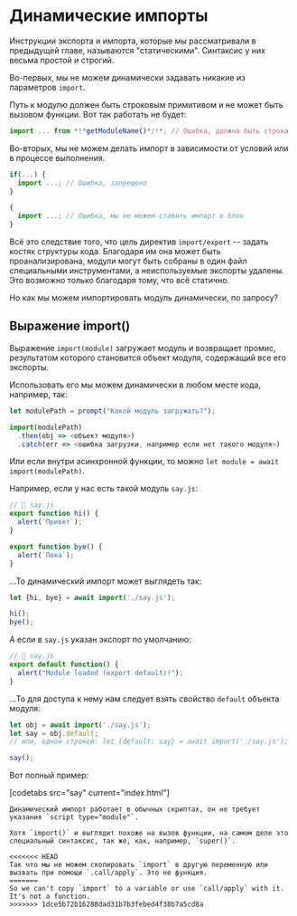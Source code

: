 
# Динамические импорты

Инструкции экспорта и импорта, которые мы рассматривали в предыдущей главе, называются "статическими". Синтаксис у них весьма простой и строгий.

Во-первых, мы не можем динамически задавать никакие из параметров `import`.

Путь к модулю должен быть строковым примитивом и не может быть вызовом функции. Вот так работать не будет:

```js
import ... from *!*getModuleName()*/!*; // Ошибка, должна быть строка
```

Во-вторых, мы не можем делать импорт в зависимости от условий или в процессе выполнения.

```js
if(...) {
  import ...; // Ошибка, запрещено
}

{
  import ...; // Ошибка, мы не можем ставить импорт в блок
}
```

Всё это следствие того, что цель директив `import/export` -- задать костяк структуры кода. Благодаря им она может быть проанализирована, модули могут быть собраны в один файл специальными инструментами, а неиспользуемые экспорты удалены. Это возможно только благодаря тому, что всё статично.

Но как мы можем импортировать модуль динамически, по запросу?

## Выражение import()

Выражение `import(module)` загружает модуль и возвращает промис, результатом которого становится объект модуля, содержащий все его экспорты.

Использовать его мы можем динамически в любом месте кода, например, так:

```js
let modulePath = prompt("Какой модуль загружать?");

import(modulePath)
  .then(obj => <объект модуля>)
  .catch(err => <ошибка загрузки, например если нет такого модуля>)
```

Или если внутри асинхронной функции, то можно `let module = await import(modulePath)`.

Например, если у нас есть такой модуль `say.js`:

```js
// 📁 say.js
export function hi() {
  alert(`Привет`);
}

export function bye() {
  alert(`Пока`);
}
```

...То динамический импорт может выглядеть так:

```js
let {hi, bye} = await import('./say.js');

hi();
bye();
```

А если в `say.js` указан экспорт по умолчанию:

```js
// 📁 say.js
export default function() {
  alert("Module loaded (export default)!");
}
```

...То для доступа к нему нам следует взять свойство `default` объекта модуля:

```js
let obj = await import('./say.js');
let say = obj.default;
// или, одной строкой: let {default: say} = await import('./say.js');

say();
```

Вот полный пример:

[codetabs src="say" current="index.html"]

```smart
Динамический импорт работает в обычных скриптах, он не требует указания `script type="module"`.
```

```smart
Хотя `import()` и выглядит похоже на вызов функции, на самом деле это специальный синтаксис, так же, как, например, `super()`.

<<<<<<< HEAD
Так что мы не можем скопировать `import` в другую переменную или вызвать при помощи `.call/apply`. Это не функция.
=======
So we can't copy `import` to a variable or use `call/apply` with it. It's not a function.
>>>>>>> 1dce5b72b16288dad31b7b3febed4f38b7a5cd8a
```
